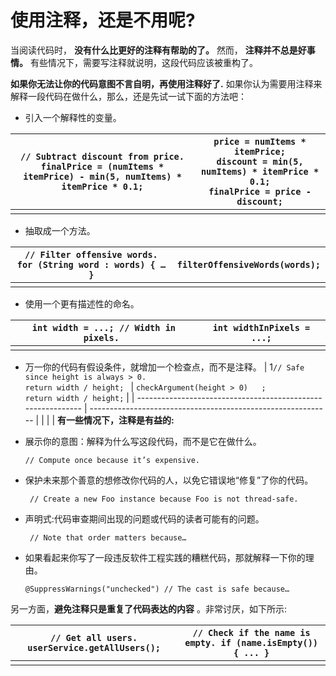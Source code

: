 # 使用注释，还是不用呢?

当阅读代码时， **没有什么比更好的注释有帮助的了。** 然而， **注释并不总是好事情。** 有些情况下，需要写注释就说明，这段代码应该被重构了。

**如果你无法让你的代码意图不言自明，再使用注释好了.** 如果你认为需要用注释来解释一段代码在做什么，那么，还是先试一试下面的方法吧：

- 引入一个解释性的变量。

| `// Subtract discount from price.`<br> `finalPrice = (numItems * itemPrice) - min(5, numItems) * itemPrice * 0.1;` | `price = numItems * itemPrice;` <br>`discount = min(5, numItems) * itemPrice * 0.1;`<br> `finalPrice = price - discount;` |
| ------------------------------------------------------------ | ------------------------------------------------------------ |
|                                                              |                                                              |

- 抽取成一个方法。

| `// Filter offensive words.`<br> `for (String word : words) { … }` | `filterOffensiveWords(words);` <br> |
| ------------------------------------------------------------ | ----------------------------------- |
|                                                              |                                                              |


- 使用一个更有描述性的命名。

| `int width = ...; // Width in pixels. ` | `int widthInPixels = ...;` |
| --------------------------------------- | -------------------------- |
|                                         |                            |

-  万一你的代码有假设条件，就增加一个检查点，而不是注释。
| 1`// Safe since height is always > 0.`<br/>`return width / height; ` | `checkArgument(height > 0)   ;`<br> `return width / height;` |
| ------------------------------------------------------------ | ------------------------------------------------------------ |
|                                                              |                                                              |
**有一些情况下，注释是有益的:**

- 展示你的意图：解释为什么写这段代码，而不是它在做什么。 

  `// Compute once because it’s expensive.` 

- 保护未来那个善意的想修改你代码的人，以免它错误地“修复”了你的代码。

  ` // Create a new Foo instance because Foo is not thread-safe.`  

- 声明式:代码审查期间出现的问题或代码的读者可能有的问题。

  ` // Note that order matters because…`

- 如果看起来你写了一段违反软件工程实践的糟糕代码，那就解释一下你的理由。

   `@SuppressWarnings("unchecked") // The cast is safe because…`  

另一方面，**避免注释只是重复了代码表达的内容** 。非常讨厌，如下所示:

| `// Get all users. userService.getAllUsers();` | `// Check if the name is empty. if (name.isEmpty()) { ... }` |
| ---------------------------------------------- | ------------------------------------------------------------ |
|                                                |                                                              |